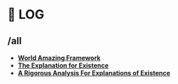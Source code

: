 # 💩 LOG

## /all
- [**World Amazing Framework**](https://github.com/worldamazing/plan)
- [**The Explanation for Existence**](docs/existence.md)
- [**A Rigorous Analysis For Explanations of Existence**](docs/existence-claims-analysis.md)

<!-- - [**The Stress Response System and Human Chin**](docs/stress.md) -->
